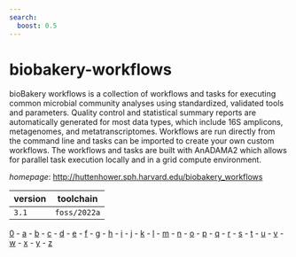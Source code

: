 ```yaml
---
search:
  boost: 0.5
---
```

# biobakery-workflows

bioBakery workflows is a collection of workflows and tasks for executing common microbial community analyses using standardized, validated tools and parameters. Quality control and statistical summary reports are automatically generated for most data types, which include 16S amplicons, metagenomes, and metatranscriptomes. Workflows are run directly from the command line and tasks can be imported to create your own custom workflows. The workflows and tasks are built with AnADAMA2 which allows for parallel task execution locally and in a grid compute environment.

*homepage*: <http://huttenhower.sph.harvard.edu/biobakery_workflows>

version | toolchain
--------|----------
``3.1`` | ``foss/2022a``

[0](../0/index.md) - [a](../a/index.md) - [b](../b/index.md) - [c](../c/index.md) - [d](../d/index.md) - [e](../e/index.md) - [f](../f/index.md) - [g](../g/index.md) - [h](../h/index.md) - [i](../i/index.md) - [j](../j/index.md) - [k](../k/index.md) - [l](../l/index.md) - [m](../m/index.md) - [n](../n/index.md) - [o](../o/index.md) - [p](../p/index.md) - [q](../q/index.md) - [r](../r/index.md) - [s](../s/index.md) - [t](../t/index.md) - [u](../u/index.md) - [v](../v/index.md) - [w](../w/index.md) - [x](../x/index.md) - [y](../y/index.md) - [z](../z/index.md)

